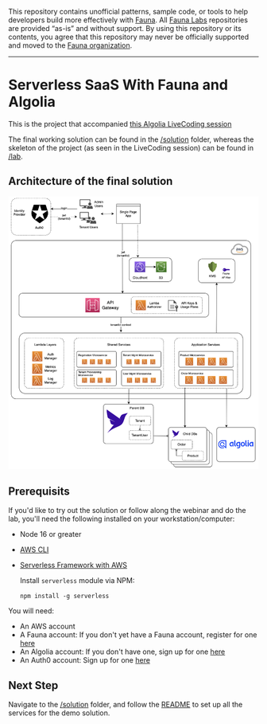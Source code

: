 This repository contains unofficial patterns, sample code, or tools to help developers build more effectively with [Fauna][fauna]. All [Fauna Labs][fauna-labs] repositories are provided “as-is” and without support. By using this repository or its contents, you agree that this repository may never be officially supported and moved to the [Fauna organization][fauna-organization].

---

# Serverless SaaS With Fauna and Algolia

This is the project that accompanied [this Algolia LiveCoding session](https://youtu.be/JLtI1URRXG8)

The final working solution can be found in the [/solution](/solution) folder, 
whereas the skeleton of the project (as seen in the LiveCoding session) can be found in [/lab](/lab). 


## Architecture of the final solution
<img src="./images/FinalSolution.png" width="770">


## Prerequisits
If you'd like to try out the solution or follow along the webinar and do the lab, you'll need the following
installed on your workstation/computer:

* Node 16 or greater
* [AWS CLI](https://docs.aws.amazon.com/cli/latest/userguide/getting-started-install.html)
* [Serverless Framework with AWS](https://www.serverless.com/framework/docs/getting-started)
  
  Install `serverless` module via NPM:
  ```
  npm install -g serverless
  ```

You will need:

* An AWS account
* A Fauna account: If you don't yet have a Fauna account, register for one [here](https://dashboard.fauna.com/accounts/register)
* An Algolia account: If you don't have one, sign up for one [here](https://www.algolia.com/users/sign_up)
* An Auth0 account: Sign up for one [here](https://auth0.com/signup)

## Next Step
Navigate to the [/solution](/solution) folder, and follow the [README](/solution/README.md) to set up all the services for the demo solution.


[fauna]: https://www.fauna.com/
[fauna-labs]: https://github.com/fauna-labs
[fauna-organization]: https://github.com/fauna
